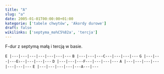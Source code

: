 ```yaml
---
title: "A"
slug: "a"
date: 2005-01-01T00:00:00+01:00
kategorie: ['tabele chwytów', 'Akordy durowe']
draft: false
wikilinks: ['septyma_ma%C5%82a', 'tercja']
---
```

F-dur z septymą małą<!-- link nie odnosił się do niczego --> i
tercją<!-- link nie odnosił się do niczego --> w basie.

`E |---|---|---|---|---|---|---`
`B |---|---|---C---|---|---|---`
`G |---|---|---E♭--|---|---|---`
`D |---|---|---F---|---|---|---`
`A |---|---|---|---|---|---|---`
`E |---|---|---|---|---A---|---`


